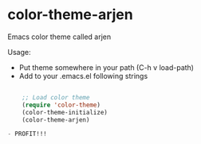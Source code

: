color-theme-arjen
=================

Emacs color theme called arjen

Usage:
- Put theme somewhere in your path (C-h v load-path)
- Add to your .emacs.el following strings
``` lisp

    ;; Load color theme
    (require 'color-theme)
    (color-theme-initialize)
    (color-theme-arjen)

- PROFIT!!!
